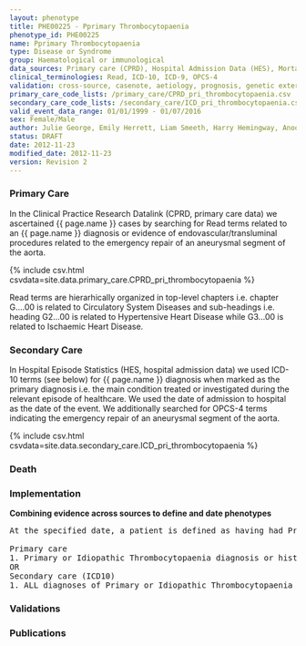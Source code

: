 ```yaml
---
layout: phenotype
title: PHE00225 - Pprimary Thrombocytopaenia
phenotype_id: PHE00225
name: Pprimary Thrombocytopaenia
type: Disease or Syndrome
group: Haematological or immunological
data_sources: Primary care (CPRD), Hospital Admission Data (HES), Mortality Data (ONS)
clinical_terminologies: Read, ICD-10, ICD-9, OPCS-4
validation: cross-source, casenote, aetiology, prognosis, genetic external
primary_care_code_lists: /primary_care/CPRD_pri_thrombocytopaenia.csv
secondary_care_code_lists: /secondary_care/ICD_pri_thrombocytopaenia.csv
valid_event_data_range: 01/01/1999 - 01/07/2016
sex: Female/Male
author: Julie George, Emily Herrett, Liam Smeeth, Harry Hemingway, Anoop Shah, Spiros Denaxas
status: DRAFT
date: 2012-11-23
modified_date: 2012-11-23
version: Revision 2
---
```


### Primary Care

In the Clinical Practice Research Datalink (CPRD, primary care data) we ascertained {{ page.name }} cases by searching for Read terms related to an {{ page.name }} diagnosis or evidence of endovascular/transluminal procedures related to the emergency repair of an aneurysmal segment of the aorta.

{% include csv.html csvdata=site.data.primary_care.CPRD_pri_thrombocytopaenia %}

Read terms are hierarhically organized in top-level chapters i.e. chapter G....00 is related to Circulatory System Diseases and sub-headings i.e. heading G2...00 is related to Hypertensive Heart Disease while G3...00 is related to Ischaemic Heart Disease.

### Secondary Care

In Hospital Episode Statistics (HES, hospital admission data) we used ICD-10 terms (see below) for {{ page.name }} diagnosis when marked as the primary diagnosis i.e. the main condition treated or investigated during the relevant episode of healthcare. We used the date of admission to hospital as the date of the event. We additionally searched for OPCS-4 terms indicating the emergency repair of an aneurysmal segment of the aorta.

{% include csv.html csvdata=site.data.secondary_care.ICD_pri_thrombocytopaenia %}


### Death

### Implementation

**Combining evidence across sources to define and date phenotypes**

<pre>
At the specified date, a patient is defined as having had Primary or Idiopathic Thrombocytopaenia IF they meet the criteria for any of the following on or before the specified date. The earliest date on which the individual meets any of the following criteria on or before the specified date is defined as the first event date:

Primary care
1. Primary or Idiopathic Thrombocytopaenia diagnosis or history of diagnosis during a consultation 
OR
Secondary care (ICD10)
1. ALL diagnoses of Primary or Idiopathic Thrombocytopaenia or history of diagnosis during a hospitalization
</pre>

### Validations

### Publications


